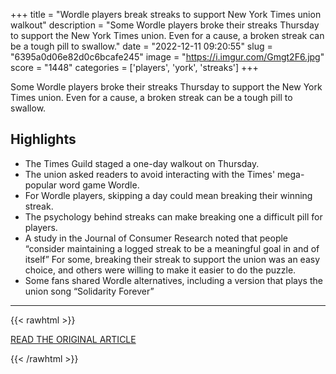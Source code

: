 +++
title = "Wordle players break streaks to support New York Times union walkout"
description = "Some Wordle players broke their streaks Thursday to support the New York Times union. Even for a cause, a broken streak can be a tough pill to swallow."
date = "2022-12-11 09:20:55"
slug = "6395a0d06e82d0c6bcafe245"
image = "https://i.imgur.com/Gmgt2F6.jpg"
score = "1448"
categories = ['players', 'york', 'streaks']
+++

Some Wordle players broke their streaks Thursday to support the New York Times union. Even for a cause, a broken streak can be a tough pill to swallow.

## Highlights

- The Times Guild staged a one-day walkout on Thursday.
- The union asked readers to avoid interacting with the Times' mega-popular word game Wordle.
- For Wordle players, skipping a day could mean breaking their winning streak.
- The psychology behind streaks can make breaking one a difficult pill for players.
- A study in the Journal of Consumer Research noted that people “consider maintaining a logged streak to be a meaningful goal in and of itself” For some, breaking their streak to support the union was an easy choice, and others were willing to make it easier to do the puzzle.
- Some fans shared Wordle alternatives, including a version that plays the union song “Solidarity Forever”

---

{{< rawhtml >}}
  <p class="article-category">
    <a target="_blank" href="https://www.washingtonpost.com/video-games/2022/12/09/wordle-streak-walkout-nyt/">READ THE ORIGINAL ARTICLE</a>
  </p>
{{< /rawhtml >}}
